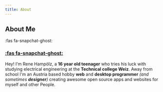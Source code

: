 ```yaml
---
title: About
---
```


## About Me

<i class="fa fa-snapchat-ghos"></i>
:fas fa-snapchat-ghost:
### [:fas fa-snapchat-ghost:](https://www.snapchat.com/add/rene_hampi/)

Hey! I'm Rene Hampölz, a **16 year old teenager** who tries his luck with studying electrical engineering at the **Technical college Weiz**. Away from school I'm an Austria
based hobby **web** and **desktop programmer** _(and sometimes **designer**)_ creating awesome open source apps and websites for myself and other People.

